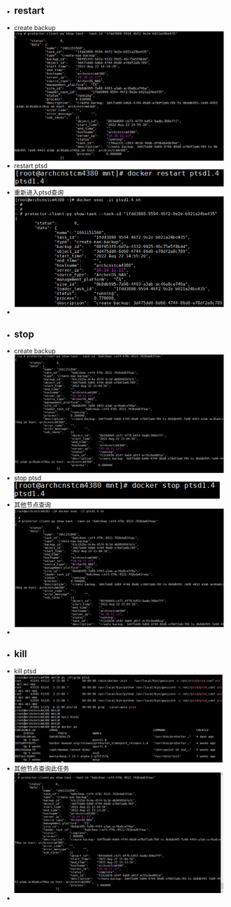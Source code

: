 - ## restart
- create backup
  ![image.png](../assets/image_1661151612147_0.png)
- restart ptsd
  ![image.png](../assets/image_1661151677212_0.png)
- 重新进入ptsd查询
  ![image.png](../assets/image_1661151726651_0.png)
-
- ## stop
- create backup
  ![image.png](../assets/image_1661151954516_0.png)
- stop ptsd
  ![image.png](../assets/image_1661152011084_0.png)
- 其他节点查询
  ![image.png](../assets/image_1661152041195_0.png)
-
- ## kill
- kill ptsd
  ![image.png](../assets/image_1661152163783_0.png)
- 其他节点查询此任务
  ![image.png](../assets/image_1661152462580_0.png)
-